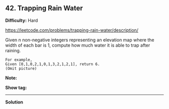 ## 42. Trapping Rain Water

**Difficulty:** Hard

https://leetcode.com/problems/trapping-rain-water/description/

Given n non-negative integers representing an elevation map where the width of each bar is 1, compute how much water it is able to trap after raining.

```
For example, 
Given [0,1,0,2,1,0,1,3,2,1,2,1], return 6.
(Omit picture)
```

**Note:**

**Show tag:** 

-------------------------------------

**Solution** <br/>

